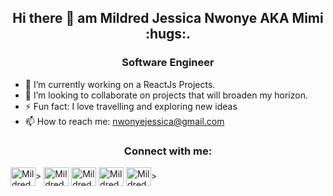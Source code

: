 
<h2 align="center"> Hi there 👋 am Mildred Jessica Nwonye AKA Mimi :hugs:.</h2> 
<h3 align="center">Software Engineer</h3>


 

- 🔭 I’m currently working on a ReactJs Projects.
- 👯 I’m looking to collaborate on projects that will broaden my horizon.
- ⚡ Fun fact: I love travelling and exploring new ideas
- 📫 How to reach me: nwonyejessica@gmail.com

<h3 align="center">Connect with me:</h3> 
<p align="left">
<a href="https://x.com/NwonyeJess55123" target="blank"><img align="center" src="https://raw.githubusercontent.com/rahuldkjain/github-profile-readme-generator/master/src/images/icons/Social/twitter.svg" alt="MildredJessica" height="30" width="40" /></a>>
<a href="https://www.linkedin.com/in/mildredjessica2014/" target="blank"><img align="center" src="https://raw.githubusercontent.com/rahuldkjain/github-profile-readme-generator/master/src/images/icons/Social/linked-in-alt.svg" alt="MildredJessica" height="30" width="40" /></a>
<a href="https://web.facebook.com/mildred.nwonye/" target="blank"><img align="center" src="https://raw.githubusercontent.com/rahuldkjain/github-profile-readme-generator/master/src/images/icons/Social/facebook.svg" alt="MildredJessica" height="30" width="40" /></a>
<a href="https://instagram.com/mildredjessica01" target="blank"><img align="center" src="https://raw.githubusercontent.com/rahuldkjain/github-profile-readme-generator/master/src/images/icons/Social/instagram.svg" alt="MildredJessica" height="30" width="40" /></a>
<a href="https://medium.com/@nwonyejessica" target="blank"><img align="center" src="https://raw.githubusercontent.com/rahuldkjain/github-profile-readme-generator/master/src/images/icons/Social/medium.svg" alt="MildredJessica" height="30" width="40" /></a>>
</p>
